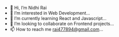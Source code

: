 - 👋 Hi, I’m Nidhi Rai
- 👀 I’m interested in Web Development...
- 🌱 I’m currently learning React and Javascript...
- 💞️ I’m looking to collaborate on Frontend projects...
- 📫 How to reach me rai477894@gmail.com...

<!---
Nidhirai05/Nidhirai05 is a ✨ special ✨ repository because its `README.md` (this file) appears on your GitHub profile.
You can click the Preview link to take a look at your changes.
--->
